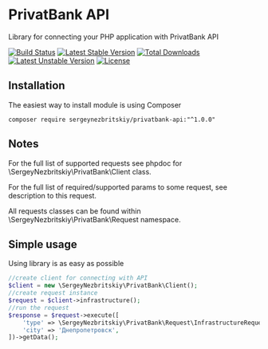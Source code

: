 
# PrivatBank API
Library for connecting your PHP application with PrivatBank API

[![Build Status](https://travis-ci.org/sergeynezbritskiy/privatbank-api.svg?branch=master)](https://travis-ci.org/sergeynezbritskiy/privatbank-api)
[![Latest Stable Version](https://poser.pugx.org/sergeynezbritskiy/privatbank-api/v/stable)](https://packagist.org/packages/sergeynezbritskiy/privatbank-api)
[![Total Downloads](https://poser.pugx.org/sergeynezbritskiy/privatbank-api/downloads)](https://packagist.org/packages/sergeynezbritskiy/privatbank-api)
[![Latest Unstable Version](https://poser.pugx.org/sergeynezbritskiy/privatbank-api/v/unstable)](https://packagist.org/packages/sergeynezbritskiy/privatbank-api)
[![License](https://poser.pugx.org/sergeynezbritskiy/privatbank-api/license)](https://packagist.org/packages/sergeynezbritskiy/privatbank-api)

## Installation
The easiest way to install module is using Composer
```
composer require sergeynezbritskiy/privatbank-api:"^1.0.0"
```

## Notes
For the full list of supported requests see phpdoc for \SergeyNezbritskiy\PrivatBank\Client class.

For the full list of required/supported params to some request, see description to this request.

All requests classes can be found within \SergeyNezbritskiy\PrivatBank\Request namespace.

## Simple usage
Using library is as easy as possible
```php
//create client for connecting with API
$client = new \SergeyNezbritskiy\PrivatBank\Client();
//create request instance
$request = $client->infrastructure();
//run the request
$response = $request->execute([
    'type' => \SergeyNezbritskiy\PrivatBank\Request\InfrastructureRequest::TYPE_ATM,
    'city' => 'Днепропетровск',
])->getData();
```
